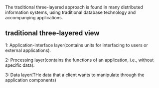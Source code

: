 The traditional three-layered approach is found in many distributed information systems, using traditional database technology and accompanying applications.
## traditional three-layered view
1: Application-interface layer(contains units for interfacing to users or external applications). 

2: Processing layer(contains the functions of an application, i.e., without specific data). 

3: Data layer(THe data that a client wants to manipulate through the application components)
